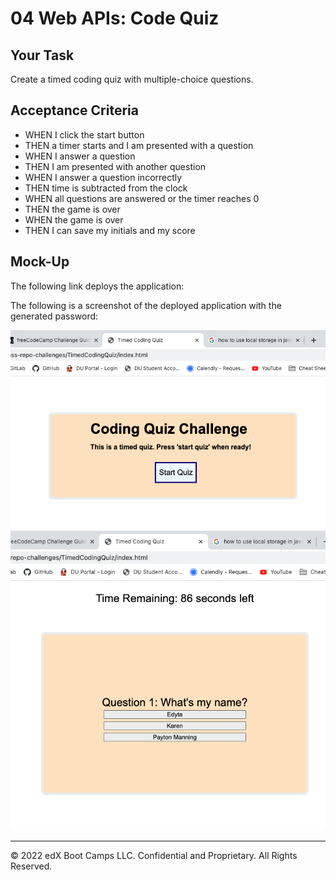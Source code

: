 # 04 Web APIs: Code Quiz

## Your Task

Create a timed coding quiz with multiple-choice questions.

## Acceptance Criteria

* WHEN I click the start button
* THEN a timer starts and I am presented with a question
* WHEN I answer a question
* THEN I am presented with another question
* WHEN I answer a question incorrectly
* THEN time is subtracted from the clock
* WHEN all questions are answered or the timer reaches 0
* THEN the game is over
* WHEN the game is over
* THEN I can save my initials and my score

## Mock-Up

The following link deploys the application:



The following is a screenshot of the deployed application with the generated password:

![Alt text](./Assets/Screen%20Shot%202022-11-03%20at%209.46.10%20PM.png)
![Alt text](./Assets/Screen%20Shot%202022-11-03%20at%209.46.55%20PM.png)

---

© 2022 edX Boot Camps LLC. Confidential and Proprietary. All Rights Reserved.

